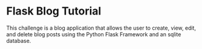 # Flask Blog Tutorial

This challenge is a blog application that allows the user to create, view, edit, and delete blog posts using the Python Flask Framework and an sqlite database.
